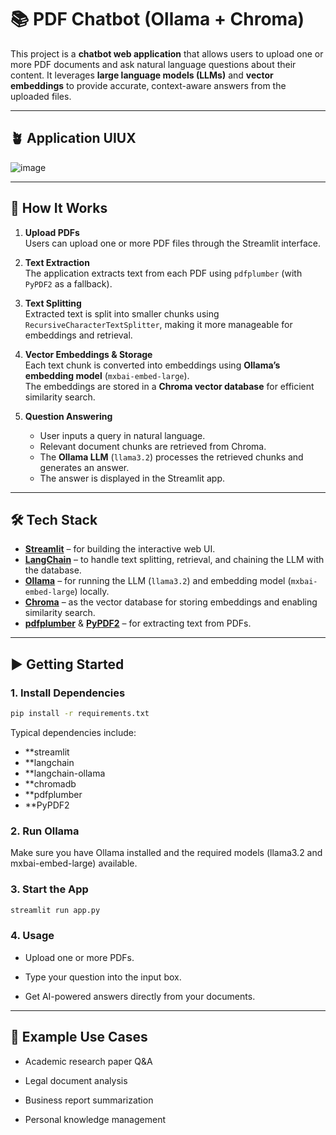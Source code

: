 # 📚 PDF Chatbot (Ollama + Chroma)

This project is a **chatbot web application** that allows users to upload one or more PDF documents and ask natural language questions about their content. It leverages **large language models (LLMs)** and **vector embeddings** to provide accurate, context-aware answers from the uploaded files.

---

## 🪴 Application UIUX

![image](https://github.com/TheNickDeveloper/Pdf-Chatbot/blob/main/application_uiux.png)

---


## 🚀 How It Works

1. **Upload PDFs**  
   Users can upload one or more PDF files through the Streamlit interface.

2. **Text Extraction**  
   The application extracts text from each PDF using `pdfplumber` (with `PyPDF2` as a fallback).

3. **Text Splitting**  
   Extracted text is split into smaller chunks using `RecursiveCharacterTextSplitter`, making it more manageable for embeddings and retrieval.

4. **Vector Embeddings & Storage**  
   Each text chunk is converted into embeddings using **Ollama’s embedding model** (`mxbai-embed-large`).  
   The embeddings are stored in a **Chroma vector database** for efficient similarity search.

5. **Question Answering**  
   - User inputs a query in natural language.  
   - Relevant document chunks are retrieved from Chroma.  
   - The **Ollama LLM** (`llama3.2`) processes the retrieved chunks and generates an answer.  
   - The answer is displayed in the Streamlit app.

---

## 🛠️ Tech Stack

- **[Streamlit](https://streamlit.io/)** – for building the interactive web UI.
- **[LangChain](https://www.langchain.com/)** – to handle text splitting, retrieval, and chaining the LLM with the database.
- **[Ollama](https://ollama.ai/)** – for running the LLM (`llama3.2`) and embedding model (`mxbai-embed-large`) locally.
- **[Chroma](https://www.trychroma.com/)** – as the vector database for storing embeddings and enabling similarity search.
- **[pdfplumber](https://github.com/jsvine/pdfplumber)** & **[PyPDF2](https://pypi.org/project/pypdf2/)** – for extracting text from PDFs.

---

## ▶️ Getting Started

### 1. Install Dependencies
```bash
pip install -r requirements.txt
```

Typical dependencies include:

- **streamlit
- **langchain
- **langchain-ollama
- **chromadb
- **pdfplumber
- **PyPDF2

### 2. Run Ollama

Make sure you have Ollama installed and the required models (llama3.2 and mxbai-embed-large) available.

### 3. Start the App
```bash
streamlit run app.py
```

### 4. Usage

- Upload one or more PDFs.

- Type your question into the input box.

- Get AI-powered answers directly from your documents.

---

## 📌 Example Use Cases

- Academic research paper Q&A

- Legal document analysis

- Business report summarization

- Personal knowledge management
